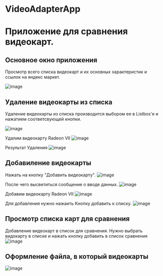 # VideoAdapterApp
# Приложение для сравнения видеокарт. 

## Основное окно приложения 
Просмотр всего списка видеокарт и их основных характеристик и ссылок на яндекс маркет. 

![image](https://user-images.githubusercontent.com/78801557/118850511-85f87a00-b8d9-11eb-88ca-8be970ff209f.png)

## Удаление видеокарты из списка
Удаление видеокарты из списка производится выбором ее в Listbox'e и нажатием соответсвующей кнопки. 

![image](https://user-images.githubusercontent.com/78801557/118851701-b7257a00-b8da-11eb-8a0e-608de0c42337.png)

Удалим видеокарту Radeon VII
![image](https://user-images.githubusercontent.com/78801557/118851833-d7edcf80-b8da-11eb-8772-05e7a916c801.png)

Результат Удаления
![image](https://user-images.githubusercontent.com/78801557/118851899-edfb9000-b8da-11eb-8d2c-0640fb320cea.png)

## Добавиление видеокарты
Нажать на кнопку "Добавить видеокарту".
![image](https://user-images.githubusercontent.com/78801557/118852301-5480ae00-b8db-11eb-80e2-4783e4381c2d.png)

После чего высветиться сообщение о вводе данных.
![image](https://user-images.githubusercontent.com/78801557/118852409-6f532280-b8db-11eb-9835-7265a4e71255.png)

Добавим видеокарту Radeon VII
![image](https://user-images.githubusercontent.com/78801557/118852884-dbce2180-b8db-11eb-9bf0-7573017bb6ef.png)

Для добавления нужно нажаить Кнопку добавить к списку.
![image](https://user-images.githubusercontent.com/78801557/118853160-1fc12680-b8dc-11eb-8659-ec83d30f35a1.png)

## Просмотр списка карт для сравнения
Добавление видеокарт в список для сравнения. Нужно выбрать видокарту в списке и нажать кнопку добавить в список сравнения 
![image](https://user-images.githubusercontent.com/78801557/118853684-aece3e80-b8dc-11eb-96cc-b5077c0b6c7e.png)

## Оформление файла, в который видеокарты  
![image](https://user-images.githubusercontent.com/78801557/118853819-d6bda200-b8dc-11eb-8e89-e485ae71223f.png)

##
